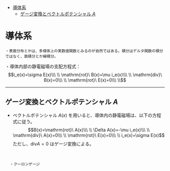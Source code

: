 
- [導体系](#導体系)
  - [ゲージ変換とベクトルポテンシャル $A$](#ゲージ変換とベクトルポテンシャル-a)



# 導体系

    ・表面分布とかは、多様体上の実数値関数とみるのが自然ではある。積分はデルタ関数の積分ではなく、面積分とか線積分。

・導体内部の静電磁場の支配方程式：
$$i_e(x)=\sigma E(x)\\\ \\
\mathrm{rot}\ B(x)=\mu i_e(x)\\\ \\
\mathrm{div}\ B(x)=0\\\ \\
\mathrm{rot}\ E(x)=0\\\ \\$$

---

## ゲージ変換とベクトルポテンシャル $A$

- ベクトルポテンシャル $A(x)$ を用いると、導体内の静電磁場は、以下の方程式に従う。
$$B(x)=\mathrm{rot}\ A(x)\\\ \\
\Delta A(x)=-\mu i_e(x)\\\ \\
\mathrm{div}\ A(x)=0\\\ \\
\mathrm{rot}\ E(x)=0\\\ \\
i_e(x)=\sigma E(x)$$
ただし、$\mathrm{div} A=0$ はゲージ変換による。
<br>

      ・クーロンゲージ


